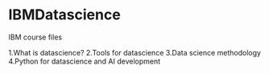 # IBMDatascience
IBM course files

1.What is datascience?
2.Tools for datascience
3.Data science methodology
4.Python for datascience and AI development

